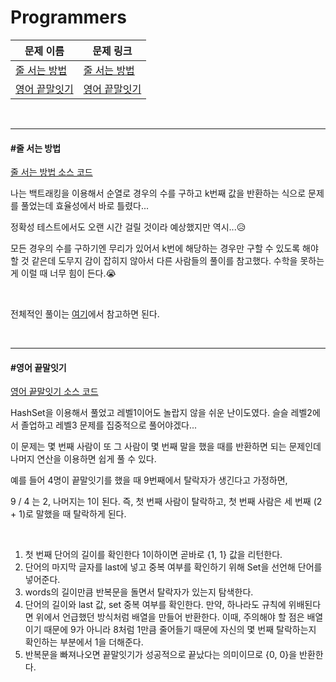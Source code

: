 # Programmers

| 문제 이름                       | 문제 링크                                                    |
| ------------------------------- | ------------------------------------------------------------ |
| [줄 서는 방법](#줄-서는-방법)   | [줄 서는 방법](https://programmers.co.kr/learn/courses/30/lessons/12936) |
| [영어 끝말잇기](#영어-끝말잇기) | [영어 끝말잇기](https://programmers.co.kr/learn/courses/30/lessons/12981) |

<br>

<hr>

#### #줄 서는 방법

[줄 서는 방법 소스 코드](https://github.com/hjyeon-n/Algorithm_study/blob/master/Programmers/2021.04/%EC%A4%84%20%EC%84%9C%EB%8A%94%20%EB%B0%A9%EB%B2%95.java)

나는 백트래킹을 이용해서 순열로 경우의 수를 구하고 k번째 값을 반환하는 식으로 문제를 풀었는데 효율성에서 바로 틀렸다...

정확성 테스트에서도 오랜 시간 걸릴 것이라 예상했지만 역시...😥

모든 경우의 수를 구하기엔 무리가 있어서 k번에 해당하는 경우만 구할 수 있도록 해야 할 것 같은데 도무지 감이 잡히지 않아서 다른 사람들의 풀이를 참고했다. 수학을 못하는 게 이럴 때 너무 힘이 든다.😭

<br>

전체적인 풀이는 [여기](http://blog.naver.com/PostView.nhn?blogId=jwyoon25&logNo=221347789536&categoryNo=0&parentCategoryNo=0&viewDate=&currentPage=1&postListTopCurrentPage=1&from=postView&userTopListOpen=true&userTopListCount=5&userTopListManageOpen=false&userTopListCurrentPage=1)에서 참고하면 된다.

<br>

<hr>

#### #영어 끝말잇기

[영어 끝말잇기 소스 코드](https://github.com/hjyeon-n/Algorithm_study/blob/master/Programmers/2021.04/%EC%98%81%EC%96%B4%20%EB%81%9D%EB%A7%90%EC%9E%87%EA%B8%B0.java)

 HashSet을 이용해서 풀었고 레벨1이어도 놀랍지 않을 쉬운 난이도였다. 슬슬 레벨2에서 졸업하고 레벨3 문제를 집중적으로 풀어야겠다...

이 문제는 몇 번째 사람이 또 그 사람이 몇 번째 말을 했을 때를 반환하면 되는 문제인데 나머지 연산을 이용하면 쉽게 풀 수 있다.

예를 들어 4명이 끝말잇기를 했을 때 9번째에서 탈락자가 생긴다고 가정하면, 

9 / 4 는 2, 나머지는 1이 된다. 즉, 첫 번째 사람이 탈락하고, 첫 번째 사람은 세 번째 (2 + 1)로 말했을 때 탈락하게 된다.

<br>

1. 첫 번째 단어의 길이를 확인한다 1이하이면 곧바로 {1, 1} 값을 리턴한다.
2. 단어의 마지막 글자를 last에 넣고 중복 여부를 확인하기 위해 Set을 선언해 단어를 넣어준다.
3. words의 길이만큼 반복문을 돌면서 탈락자가 있는지 탐색한다.
4. 단어의 길이와 last 값, set 중복 여부를 확인한다. 만약, 하나라도 규칙에 위배된다면 위에서 언급했던 방식처럼 배열을 만들어 반환한다. 이때, 주의해야 할 점은 배열이기 때문에 9가 아니라 8처럼 1만큼 줄어들기 때문에 자신의 몇 번째 탈락하는지 확인하는 부분에서 1을 더해준다.
5. 반복문을 빠져나오면 끝말잇기가 성공적으로 끝났다는 의미이므로 {0, 0}을 반환한다.

